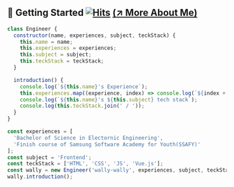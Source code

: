 ## :pushpin: Getting Started [![Hits](https://hits.seeyoufarm.com/api/count/incr/badge.svg?url=https%3A%2F%2Fgithub.com%2Fwally-wally)](https://github.com/wally-wally) <a href="https://wally-wally.kr" target="_blank">(:arrow_upper_right: More About Me)</a>

```javascript
class Engineer {
  constructor(name, experiences, subject, teckStack) {
    this.name = name;
    this.experiences = experiences;
    this.subject = subject;
    this.teckStack = teckStack;
  }

  introduction() {
    console.log(`${this.name}'s Experience`);
    this.experiences.map((experience, index) => console.log(`${index + 1}. ${experience}`));
    console.log(`${this.name}'s ${this.subject} tech stack`);
    console.log(this.teckStack.join(' / '));
  }
}

const experiences = [
  'Bachelor of Science in Electornic Engineering',
  'Finish course of Samsung Software Academy for Youth(SSAFY)'
];
const subject = 'Frontend';
const teckStack = ['HTML', 'CSS', 'JS', 'Vue.js'];
const wally = new Engineer('wally-wally', experiences, subject, teckStack);
wally.introduction();
```

